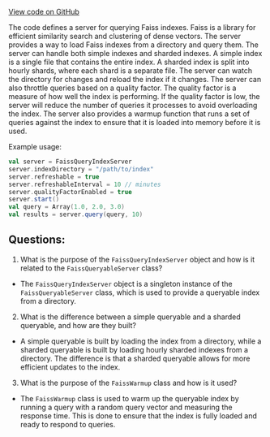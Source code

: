 [View code on GitHub](https://github.com/misbahsy/the-algorithm/ann/src/main/scala/com/twitter/ann/service/query_server/faiss/FaissQueryIndexServer.scala)

The code defines a server for querying Faiss indexes. Faiss is a library for efficient similarity search and clustering of dense vectors. The server provides a way to load Faiss indexes from a directory and query them. The server can handle both simple indexes and sharded indexes. A simple index is a single file that contains the entire index. A sharded index is split into hourly shards, where each shard is a separate file. The server can watch the directory for changes and reload the index if it changes. The server can also throttle queries based on a quality factor. The quality factor is a measure of how well the index is performing. If the quality factor is low, the server will reduce the number of queries it processes to avoid overloading the index. The server also provides a warmup function that runs a set of queries against the index to ensure that it is loaded into memory before it is used.

Example usage:

```scala
val server = FaissQueryIndexServer
server.indexDirectory = "/path/to/index"
server.refreshable = true
server.refreshableInterval = 10 // minutes
server.qualityFactorEnabled = true
server.start()
val query = Array(1.0, 2.0, 3.0)
val results = server.query(query, 10)
```
## Questions: 
 1. What is the purpose of the `FaissQueryIndexServer` object and how is it related to the `FaissQueryableServer` class?
- The `FaissQueryIndexServer` object is a singleton instance of the `FaissQueryableServer` class, which is used to provide a queryable index from a directory. 

2. What is the difference between a simple queryable and a sharded queryable, and how are they built?
- A simple queryable is built by loading the index from a directory, while a sharded queryable is built by loading hourly sharded indexes from a directory. The difference is that a sharded queryable allows for more efficient updates to the index. 

3. What is the purpose of the `FaissWarmup` class and how is it used?
- The `FaissWarmup` class is used to warm up the queryable index by running a query with a random query vector and measuring the response time. This is done to ensure that the index is fully loaded and ready to respond to queries.